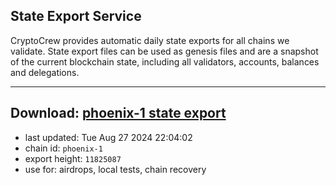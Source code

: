## State Export Service
CryptoCrew provides automatic daily state exports for all chains we validate. State export files can be used as genesis files and are a snapshot of the current blockchain state, including all validators, accounts, balances and delegations.

---
**Download: [phoenix-1 state export](https://dl-eu2.ccvalidators.com/SERVICE/terra2/phoenix-1_export_11825087.json)**
---

- last updated: Tue Aug 27 2024 22:04:02
- chain id: `phoenix-1`
- export height: `11825087`
- use for: airdrops, local tests, chain recovery
